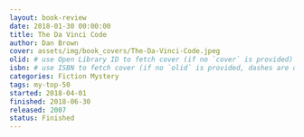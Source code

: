 ```yaml
---
layout: book-review
date: 2018-01-30 00:00:00
title: The Da Vinci Code
author: Dan Brown
cover: assets/img/book_covers/The-Da-Vinci-Code.jpeg
olid: # use Open Library ID to fetch cover (if no `cover` is provided)
isbn: # use ISBN to fetch cover (if no `olid` is provided, dashes are optional)
categories: Fiction Mystery
tags: my-top-50
started: 2018-04-01
finished: 2018-06-30
released: 2007
status: Finished
---
```

